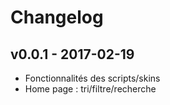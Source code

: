 # Changelog


## v0.0.1 - 2017-02-19

- Fonctionnalités des scripts/skins  
- Home page : tri/filtre/recherche

